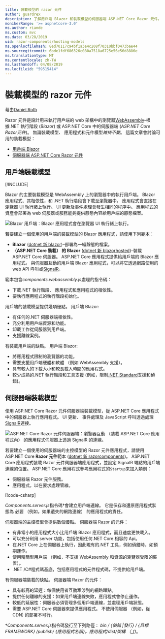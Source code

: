 ```yaml
---
title: 裝載模型的 razor 元件
author: guardrex
description: 了解用戶端 Blazor 和裝載模型的伺服器端 ASP.NET Core Razor 元件。
monikerRange: '>= aspnetcore-3.0'
ms.author: riande
ms.custom: mvc
ms.date: 03/28/2019
uid: razor-components/hosting-models
ms.openlocfilehash: 8ed70117c94bf1a3e4c208f70310bbf0473bae44
ms.sourcegitcommit: 6bde1fdf686326c080a7518a6725e56e56d8886e
ms.translationtype: MT
ms.contentlocale: zh-TW
ms.lasthandoff: 04/08/2019
ms.locfileid: "59515414"
---
```

# <a name="razor-components-hosting-models"></a>裝載模型的 razor 元件

藉由[Daniel Roth](https://github.com/danroth27)

Razor 元件是設計用來執行用戶端的 web 架構中的瀏覽器[WebAssembly](http://webassembly.org/)-根據.NET 執行階段 (*Blazor*) 或 ASP.NET Core 中的伺服器端 (*ASP.NET Core Razor元件*)。 無論裝載模型、 應用程式和元件模型*維持不變*。 這篇文章會討論可用的裝載模型：

* [用戶端 Blazor](#client-side-hosting-model)
* [伺服器端 ASP.NET Core Razor 元件](#server-side-hosting-model)

## <a name="client-side-hosting-model"></a>用戶端裝載模型

[!INCLUDE[](~/includes/razor-components-preview-notice.md)]

Blazor 的主要裝載模型是 WebAssembly 上的瀏覽器中的執行用戶端。 Blazor 應用程式、其相依性，和 .NET 執行階段會下載至瀏覽器中。 應用程式會直接在瀏覽器 UI 執行緒上執行。 UI 更新及事件處理會發生相同的程序中。 應用程式的資產會部署為 web 伺服器或服務能夠提供靜態內容給用戶端的靜態檔案。

![Blazor 用戶端：Blazor 應用程式會在瀏覽器 UI 執行緒上執行。](hosting-models/_static/client-side.png)

若要建立一個使用的用戶端的裝載模型的 Blazor 應用程式，請使用下列範本：

* **Blazor** ([dotnet 新 blazor](/dotnet/core/tools/dotnet-new))&ndash;部署為一組靜態的檔案。
* **（ASP.NET Core 裝載） 的 Blazor** ([dotnet 新 blazorhosted](/dotnet/core/tools/dotnet-new))&ndash;裝載 ASP.NET Core 伺服器。 ASP.NET Core 應用程式提供給用戶端的 Blazor 應用程式。 與伺服器互動的用戶端 Blazor 應用程式，可以將它透過網路使用的 web API 呼叫或[SignalR](xref:signalr/introduction)。

範本包含*components.webassembly.js*處理的指令碼：

* 下載.NET 執行階段、 應用程式和應用程式的相依性。
* 要執行應用程式的執行階段初始化。

用戶端的裝載模型提供幾項優點。 用戶端 Blazor:

* 有任何的.NET 伺服器端相依性。
* 充分利用用戶端資源和功能。
* 卸載工作從伺服器到用戶端。
* 支援離線案例。

有裝載用戶端的缺點。 用戶端 Blazor:

* 將應用程式限制的瀏覽器的功能。
* 需要支援用戶端硬體和軟體 （例如 WebAssembly 支援）。
* 具有較大的下載大小和較長載入時間的應用程式。
* 較少成熟的.NET 執行階段和工具支援 (例如，限制[.NET Standard](/dotnet/standard/net-standard)支援和偵錯)。

## <a name="server-side-hosting-model"></a>伺服器端裝載模型

使用 ASP.NET Core Razor 元件伺服器端裝載模型，從 ASP.NET Core 應用程式中的伺服器上執行應用程式。 UI 更新、 事件處理及 JavaScript 呼叫透過處理[SignalR](xref:signalr/introduction)連接。

![ASP.NET Core Razor 元件伺服器端：瀏覽器互動 （裝載 ASP.NET Core 應用程式內） 的應用程式伺服器上透過 SignalR 的連線。](hosting-models/_static/server-side.png)

若要建立一個使用的伺服器端的主控模型的 Razor 元件應用程式，請使用 ASP.NET Core **Razor 元件**範本 ([dotnet 新 razorcomponents](/dotnet/core/tools/dotnet-new))。 ASP.NET Core 應用程式裝載 Razor 元件伺服器端應用程式，並設定 SignalR 端點的用戶端連線的位置。 ASP.NET Core 應用程式參考應用程式的`Startup`来加入類別：

* 伺服器端 Razor 元件服務。
* 應用程式，以在要求處理管線。

[!code-csharp[](hosting-models/samples_snapshot/Startup.cs?highlight=5,27)]

*Components.server.js*指令碼&dagger;會建立用戶端連線。 它是保存和還原應用程式狀態為 必要 （例如，如果遺失的網路連線） 的應用程式的責任。

伺服器端的主控模型會提供數個優點。 伺服器端 Razor 的元件：

* 有非常小的應用程式大小比用戶端 Blazor 應用程式，而且速度更快載入。
* 可以充分利用 server 功能，包括使用任何.NET Core 相容的 Api。
* 在.NET Core 上在伺服器上執行，因此現有的.NET 工具，例如偵錯時，如預期運作。
* 使用精簡型用戶端 （例如，不支援 WebAssembly 和資源的瀏覽器受限的裝置）。
* .NET /C#程式碼基底，包括應用程式的元件程式碼，不提供給用戶端。

有伺服器端裝載的缺點。 伺服器端 Razor 的元件：

* 具有較高的延遲：每個使用者互動牽涉到的網路躍點。
* 提供任何離線的支援：如果用戶端連線失敗，應用程式會停止運作。
* 較低的延展性：伺服器必須管理多個用戶端連線，並處理用戶端狀態。
* 需要 ASP.NET Core 伺服器來提供應用程式。 不使用伺服器 （例如，從 CDN) 的部署不可行。

&dagger;*Components.server.js*指令碼發行至下列路徑： *bin / {偵錯 |發行} / {目標 FRAMEWORK} /publish/ {應用程式名稱}。應用程式/dist/架構 （_f)*。
